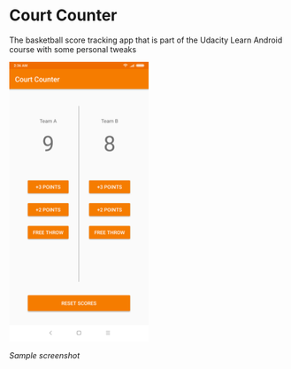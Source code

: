 # Court Counter
The basketball score tracking app that is part of the Udacity Learn Android course with some personal tweaks

<img src="https://github.com/rajatdiptabiswas/udacity-court-counter/blob/master/courtcounter.png" width=50%/>

_Sample screenshot_
